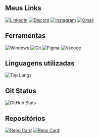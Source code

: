 ## Meus Links

[![LinkedIn](https://img.shields.io/badge/LinkedIn-8ec07c?style=for-the-badge&logo=linkedin&logoColor=white)](https://www.linkedin.com/in/ant%C3%B4nio-oliveira-dev/)
[![Discord](https://img.shields.io/badge/Discord-fabd2f?style=for-the-badge&logo=discord&logoColor=white)](https://discord.com/channels/@toni0036279/)
[![Instagram](https://img.shields.io/badge/-Instagram-%238ec07c?style=for-the-badge&logo=instagram&logoColor=white)](https://www.instagram.com/toni.frazao/)
[![Gmail](https://img.shields.io/badge/Gmail-282828?style=for-the-badge&logo=gmail&logoColor=fabd2f)](mailto:toni.cpd3@gmail.com)

## Ferramentas

![Windows](https://img.shields.io/badge/Windows-282828?style=for-the-badge&logo=windows&logoColor=fabd2f)
![Git](https://img.shields.io/badge/GIT-fabd2f?style=for-the-badge&logo=git&logoColor=white)
![Figma](https://img.shields.io/badge/Figma-282828?style=for-the-badge&logo=figma&logoColor=8ec07c)
![Vscode](https://img.shields.io/badge/Vscode-8ec07c?style=for-the-badge&logo=visual-studio-code&logoColor=white)

## Linguagens utilizadas

![Top Langs](https://github-readme-stats-git-masterrstaa-rickstaa.vercel.app/api/top-langs/?username=ramzablv&layout=compact&bg_color=282828&border_color=ffffff&title_color=fabd2f&text_color=8ec07c)


## Git Status

![GitHub Stats](https://github-readme-stats.vercel.app/api?username=ramzablv&theme=gruvbox&show_icons=true?)

## Repositórios

[![Repo Card](https://github-readme-stats.vercel.app/api/pin/?username=ramzablv&repo=Bootcamp-Santander-Dio&bg_color=282828&border_color=fffff&show_icons=true&icon_color=30A3DC&title_color=fabd2f&text_color=8ec07c)](https://github.com/ramzablv/Bootcamp-Santander-Dio)
[![Repo Card](https://github-readme-stats.vercel.app/api/pin/?username=ramzablv&repo=Estudos_Faculdade&bg_color=282828&border_color=fffff&show_icons=true&icon_color=30A3DC&title_color=fabd2f&text_color=8ec07c)](https://github.com/ramzablv/Estudos_Faculdade)
